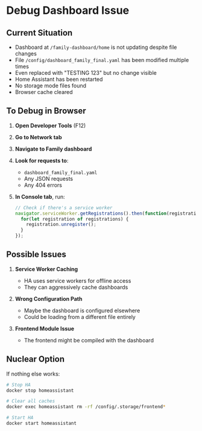 # Debug Dashboard Issue

## Current Situation
- Dashboard at `/family-dashboard/home` is not updating despite file changes
- File `/config/dashboard_family_final.yaml` has been modified multiple times
- Even replaced with "TESTING 123" but no change visible
- Home Assistant has been restarted
- No storage mode files found
- Browser cache cleared

## To Debug in Browser

1. **Open Developer Tools** (F12)
2. **Go to Network tab**
3. **Navigate to Family dashboard**
4. **Look for requests to**:
   - `dashboard_family_final.yaml`
   - Any JSON requests
   - Any 404 errors

5. **In Console tab**, run:
   ```javascript
   // Check if there's a service worker
   navigator.serviceWorker.getRegistrations().then(function(registrations) {
     for(let registration of registrations) {
       registration.unregister();
     }
   });
   ```

## Possible Issues

1. **Service Worker Caching**
   - HA uses service workers for offline access
   - They can aggressively cache dashboards

2. **Wrong Configuration Path**
   - Maybe the dashboard is configured elsewhere
   - Could be loading from a different file entirely

3. **Frontend Module Issue**
   - The frontend might be compiled with the dashboard

## Nuclear Option

If nothing else works:
```bash
# Stop HA
docker stop homeassistant

# Clear all caches
docker exec homeassistant rm -rf /config/.storage/frontend*

# Start HA
docker start homeassistant
```